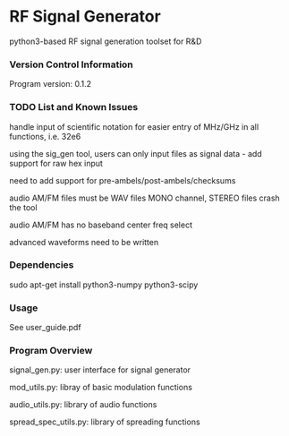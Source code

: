 # RF Signal Generator

python3-based RF signal generation toolset for R&D

### Version Control Information

Program version: 0.1.2

### TODO List and Known Issues

handle input of scientific notation for easier entry of MHz/GHz in all functions, i.e. 32e6

using the sig_gen tool, users can only input files as signal data - add support for raw hex input

need to add support for pre-ambels/post-ambels/checksums

audio AM/FM files must be WAV files MONO channel, STEREO files crash the tool

audio AM/FM has no baseband center freq select

advanced waveforms need to be written


### Dependencies

sudo apt-get install python3-numpy python3-scipy

### Usage

See user_guide.pdf

### Program Overview

signal_gen.py: user interface for signal generator

mod_utils.py: libray of basic modulation functions

audio_utils.py: library of audio functions

spread_spec\_utils.py: library of spreading functions
